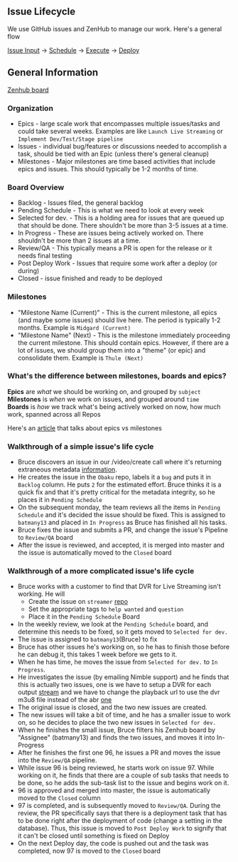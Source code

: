 ## Issue Lifecycle

We use GitHub issues and ZenHub to manage our work.  Here's a general flow

[Issue Input](guidelines.md) -> [Schedule](schedule.md) -> [Execute](../README.md#execute) -> [Deploy](../deploy.md)


## General Information

[Zenhub board](https://github.com/SYNQfm/obaku#boards?repos=83064032,79497430,79477666,80748537,74674362,81468857,90048135,81571134,79564980,81447813,84829819,79788970,81179259,88030190)


### Organization

* Epics - large scale work that encompasses multiple issues/tasks and could take several weeks.  Examples are like `Launch Live Streaming` or `Implement Dev/Test/Stage pipeline`
* Issues - individual bug/features or discussions needed to accomplish a task, should be tied with an Epic (unless there's general cleanup)
* Milestones - Major milestones are time based activities that include epics and issues.  This should typically be 1-2 months of time.

### Board Overview

* Backlog - Issues filed, the general backlog
* Pending Schedule - This is what we need to look at every week
* Selected for dev. - This is a holding area for issues that are queued up that should be done.  There shouldn't be more than 3-5 issues at a time.
* In Progress - These are issues being actively worked on.  There shouldn't be more than 2 issues at a time.
* Review/QA - This typically means a PR is open for the release or it needs final testing
* Post Deploy Work - Issues that require some work after a deploy (or during)
* Closed - issue finished and ready to be deployed

### Milestones

* "Milestone Name (Current)" - This is the current milestone, all epics (and maybe some issues) should live here.  The period is typically 1-2 months.  Example is `Midgard (Current)`
* "Milestone Name" (Next) - This is the milestone immediately proceeding the current milestone.  This should contain epics.  However, if there are a lot of issues, we should group them into a "theme" (or epic) and consolidate them.  Example is `Thule (Next)`

### What's the difference between milestones, boards and epics?

__Epics__ are _what_ we should be working on, and grouped by `subject`    
__Milestones__ is _when_ we work on issues, and grouped around `time`    
__Boards__ is _how_ we track what's being actively worked on now, how much work, spanned across all Repos    

Here's an [article](https://www.zenhub.com/blog/how-to-use-epics-and-milestones/) that talks about epics vs milestones

### Walkthrough of a simple issue's life cycle

* Bruce discovers an issue in our /video/create call where it's returning extraneous metadata [information](https://github.com/SYNQfm/obaku/issues/601).
* He creates the issue in the `Obaku` repo, labels it a `bug` and puts it in `Backlog` column.  He puts `2` for the estimated effort.  Bruce thinks it is a quick fix and that it's pretty critical for the metadata integrity, so he places it in `Pending Schedule`
* On the subsequent monday, the team reviews all the items in `Pending Schedule` and it's decided the issue should be fixed.  This is assigned to `batmany13` and placed in `In Progress` as Bruce has finished all his tasks.
* Bruce fixes the issue and submits a PR, and change the issue's Pipeline to `Review/QA` board
* After the issue is reviewed, and accepted, it is merged into master and the issue is automatically moved to the `Closed` board

### Walkthrough of a more complicated issue's life cycle

* Bruce works with a customer to find that DVR for Live Streaming isn't working. He will
  * Create the issue on `streamer` [repo](https://github.com/SYNQfm/streamer/issues/75)
  * Set the appropriate tags to `help wanted` and `question`
  * Place it in the `Pending Schedule` Board
* In the weekly review, we look at the `Pending Schedule` board, and determine this needs to be fixed, so it gets moved to `Selected for dev.`
* The issue is assigned to `batmany13`(Bruce) to fix
* Bruce has other issues he's working on, so he has to finish those before he can debug it, this takes 1 week before we gets to it.
* When he has time, he moves the issue from `Selected for dev.` to `In Progress`.
* He investigates the issue (by emailing Nimble support) and he finds that this is actually two issues, one is we have to setup a DVR for each output [stream](https://github.com/SYNQfm/streamer/issues/96) and we have to change the playback url to use the dvr m3u8 file instead of the abr [one](https://github.com/SYNQfm/streamer/issues/97)
* The original issue is closed, and the two new issues are created.
* The new issues will take a bit of time, and he has a smaller issue to work on, so he decides to place the two new issues in `Selected for dev.`
* When he finishes the small issue, Bruce filters his Zenhub board by "Assignee" (batmany13) and finds the two issues, and moves it into In-Progress
* After he finishes the first one 96, he issues a PR and moves the issue into the `Review/QA` pipeline.
* While issue 96 is being reviewed, he starts work on issue 97.  While working on it, he finds that there are a couple of sub tasks that needs to be done, so he adds the sub-task list to the issue and begins work on it.
* 96 is approved and merged into master, the issue is automatically moved to the `Closed` column
* 97 is completed, and is subsequently moved to `Review/QA`.  During the review, the PR specifically says that there is a deployment task that has to be done right after the deployment of code (change a setting in the database).  Thus, this issue is moved to `Post Deploy Work` to signify that it can't be closed until something is fixed on Deploy
* On the next Deploy day, the code is pushed out and the task was completed, now 97 is moved to the `Closed` board
